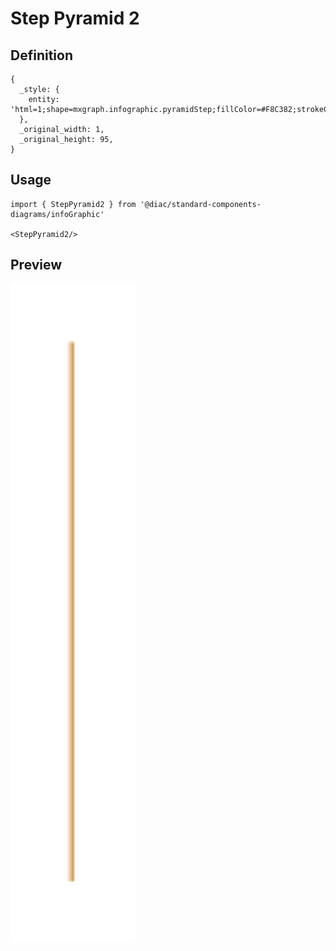 # Step Pyramid 2

## Definition

```
{
  _style: { 
    entity: 'html=1;shape=mxgraph.infographic.pyramidStep;fillColor=#F8C382;strokeColor=none;shadow=0;',
  },
  _original_width: 1,
  _original_height: 95,
}
```

## Usage

```
import { StepPyramid2 } from '@diac/standard-components-diagrams/infoGraphic'

<StepPyramid2/>
```

## Preview

<img src="./step-pyramid-2.png" width="200"/>
